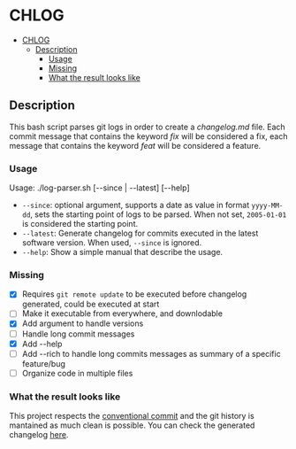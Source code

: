 # CHLOG

- [CHLOG](#chlog)
  - [Description](#description)
    - [Usage](#usage)
    - [Missing](#missing)
    - [What the result looks like](#what-the-result-looks-like)

## Description
This bash script parses git logs in order to create a _changelog.md_ file. Each commit message that contains the keyword _fix_ will be considered a fix, each message that contains the keyword _feat_ will be considered a feature.

### Usage
Usage: ./log-parser.sh [--since <date> | --latest] [--help]

- `--since`: optional argument, supports a date as value in format `yyyy-MM-dd`, sets the starting point of logs to be parsed. When not set, `2005-01-01` is considered the starting point.
- `--latest`: Generate changelog for commits executed in the latest software version. When used, `--since` is ignored.
- `--help`: Show a simple manual that describe the usage.

### Missing
- [X] Requires `git remote update` to be executed before changelog generated, could be executed at start
- [ ] Make it executable from everywhere, and downlodable
- [X] Add argument to handle versions
- [ ] Handle long commit messages
- [X] Add --help
- [ ] Add --rich to handle long commits messages as summary of a specific feature/bug
- [ ] Organize code in multiple files

### What the result looks like
This project respects the [conventional commit](https://www.conventionalcommits.org/en/v1.0.0/) and the git history is mantained as much clean is possible. You can check the generated changelog [here](changelogger_changelog.md).
